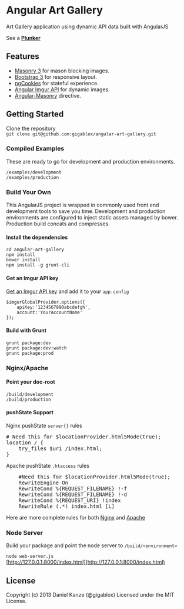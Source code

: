 # Angular Art Gallery

Art Gallery application using dynamic API data built with AngularJS

See a <b>[Plunker](http://plnkr.co/akHTslTdRMvfe3KrnPeO)</b>

## Features
* [Masonry 3](http://masonry.desandro.com/) for mason blocking images.
* [Bootstrap 3](https://github.com/twitter/bootstrap/tree/3.0.0-wip) for responsive layout.
* [ngCookies](https://github.com/angular/code.angularjs.org/tree/master/1.1.5) for stateful experience.
* [Angular Imgur API](https://github.com/gigablox/angular-imgur-api) for dynamic images.
* [Angular-Masonry](https://github.com/passy/angular-masonry) directive.

## Getting Started
Clone the repository  
`git clone git@github.com:gigablox/angular-art-gallery.git`    

### Compiled Examples
These are ready to go for development and production environments. 

`/examples/development`  
`/examples/production`

### Build Your Own
This AngularJS project is wrapped in commonly used front end development tools to save you time. Development and production environments are configured to inject static assets managed by bower. Production build concats and compresses.
#### Install the dependencies  
`cd angular-art-gallery`  
`npm install`  
`bower install`  
`npm install -g grunt-cli`

#### Get an Imgur API key
[Get an Imgur API key](https://api.imgur.com/) and add it to your `app.config`  

    $imgurGlobalProvider.options({
        apiKey:'1234567890abcdefgh',
        account:'YourAccountName'
    });

#### Build with Grunt
`grunt package:dev`  
`grunt package:dev:watch`  
`grunt package:prod`


### Nginx/Apache

#### Point your doc-root
`/build/development`  
`/build/production`

#### pushState Support
Nginx pushState `server{}` rules
<pre>
# Need this for $locationProvider.html5Mode(true);
location / {
    try_files $uri /index.html;
}
</pre>

Apache pushState `.htaccess` rules
<pre>
    #Need this for $locationProvider.html5Mode(true);
    RewriteEngine On
    RewriteCond %{REQUEST_FILENAME} !-f
    RewriteCond %{REQUEST_FILENAME} !-d
    RewriteCond %{REQUEST_URI} !index
    RewriteRule (.*) index.html [L]
</pre>

Here are more complete rules for both [Nginx]() and [Apache]()


### Node Server

Build your package and point the node server to `/build/<environment>`    

`node web-server.js`  
[http://127.0.0.1:8000/index.html](http://127.0.0.1:8000/index.html)


## License
Copyright (c) 2013 Daniel Kanze (@gigablox) Licensed under the MIT License.
